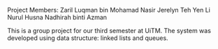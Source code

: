 Project Members:
Zaril Luqman bin Mohamad Nasir
Jerelyn Teh Yen Li
Nurul Husna Nadhirah binti Azman

This is a group project for our third semester at UiTM.
The system was developed using data structure: linked lists and queues.

